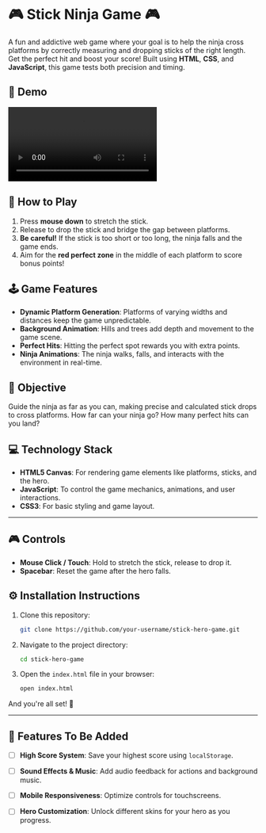 
# 🎮 **Stick Ninja Game** 🎮

A fun and addictive web game where your goal is to help the ninja cross platforms by correctly measuring and dropping sticks of the right length. Get the perfect hit and boost your score! Built using **HTML**, **CSS**, and **JavaScript**, this game tests both precision and timing.

## 📸 **Demo**
![video-demo](video.mp4)  

## 🧩 **How to Play**

1. Press **mouse down** to stretch the stick.
2. Release to drop the stick and bridge the gap between platforms.
3. **Be careful!** If the stick is too short or too long, the ninja falls and the game ends.
4. Aim for the **red perfect zone** in the middle of each platform to score bonus points!

## 🕹️ **Game Features**

- **Dynamic Platform Generation**: Platforms of varying widths and distances keep the game unpredictable.
- **Background Animation**: Hills and trees add depth and movement to the game scene.
- **Perfect Hits**: Hitting the perfect spot rewards you with extra points.
- **Ninja Animations**: The ninja walks, falls, and interacts with the environment in real-time.

## 🎯 **Objective**

Guide the ninja as far as you can, making precise and calculated stick drops to cross platforms. How far can your ninja go?  How many perfect hits can you land?

## 💻 **Technology Stack**

- **HTML5 Canvas**: For rendering game elements like platforms, sticks, and the hero.
- **JavaScript**: To control the game mechanics, animations, and user interactions.
- **CSS3**: For basic styling and game layout.
---

## 🎮 **Controls**

- **Mouse Click / Touch**: Hold to stretch the stick, release to drop it.
- **Spacebar**: Reset the game after the hero falls.

## ⚙️ **Installation Instructions**

1. Clone this repository:

   ```bash
   git clone https://github.com/your-username/stick-hero-game.git
   ```

2. Navigate to the project directory:

   ```bash
   cd stick-hero-game
   ```

3. Open the `index.html` file in your browser:

   ```bash
   open index.html
   ```

And you're all set! 🎉

---

## 🚧 **Features To Be Added**

- [ ] **High Score System**: Save your highest score using `localStorage`.
- [ ] **Sound Effects & Music**: Add audio feedback for actions and background music.
- [ ] **Mobile Responsiveness**: Optimize controls for touchscreens.
- [ ] **Hero Customization**: Unlock different skins for your hero as you progress.
  










